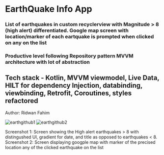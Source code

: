 # EarthQuake Info App 
### List of earthquakes in custom recyclerview with Magnitude > 8 (high alert) differentiated. Google map screen with location/marker of each eartquake is prompted when clicked on any on the list 
### Productive level following Repository pattern MVVM architecture with lot of abstraction
## Tech stack - Kotlin, MVVM viewmodel, Live Data, HILT for dependency Injection, databinding, viewbinding, Retrofit, Coroutines, styles refactored  
Author: Ridwan Fahim

![earthgithub1](https://user-images.githubusercontent.com/83381250/177684823-84ed7e45-48d9-4d99-8a5d-2d726a167ba9.png)
![earthgithub2](https://user-images.githubusercontent.com/83381250/177684157-56d2d77d-824c-4dcd-86d1-08d034fdde8c.png)

Screenshot 1: Screen showing the High alert earthquakes > 8 with distingushed UI, gradient for date, and title as opposed to earthquakes < 8.
Screenshot 2: Screen displaying googple map with marker of the precised location any of the clicked earthquake on the list
